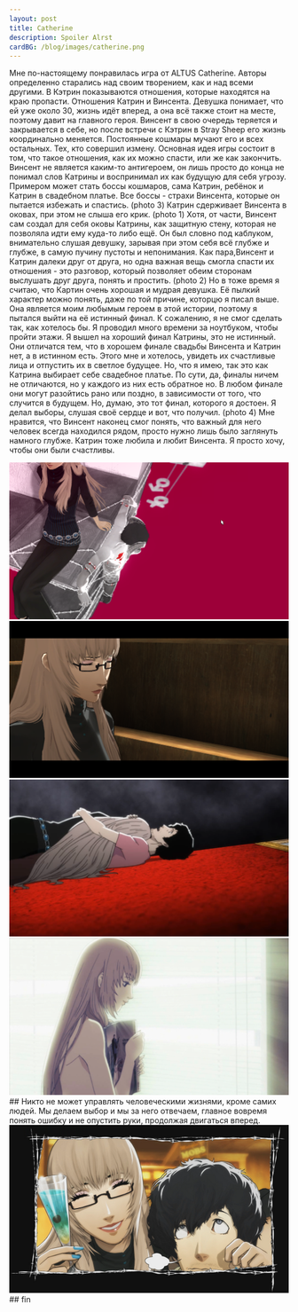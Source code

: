 ```yaml
---
layout: post
title: Catherine
description: Spoiler Alrst
cardBG: /blog/images/catherine.png
---
```


Мне по-настоящему понравилась игра от ALTUS Catherine. Авторы определенно старались над своим творением, как и над всеми другими. 
В Кэтрин показываются отношения, которые находятся на краю пропасти. Отношения Катрин и Винсента. Девушка понимает, что ей уже около 30, жизнь идёт вперед, а она всё также стоит на месте, поэтому давит на главного героя. Винсент в свою очередь теряется и закрывается в себе, но после встречи с Кэтрин в Stray Sheep его жизнь координально меняется. 
Постоянные кошмары мучают его и всех остальных. Тех, кто совершил измену.
Основная идея игры состоит в том, что такое отношения, как их можно спасти, или же как закончить. Винсент не является каким-то антигероем, он лишь просто до конца не понимал слов Катрины и воспринимал их как будущую для себя угрозу. Примером может стать боссы кошмаров, сама Катрин, ребёнок и Катрин в свадебном платье. Все боссы - страхи Винсента, которые он пытается избежать и спастись. (photo 3) 
Катрин сдерживает Винсента в оковах, при этом не слыша его крик. (photo 1) Хотя, от части, Винсент сам создал для себя оковы Катрины, как защитную стену, которая не позволяла идти ему куда-то либо ещё. Он был словно под каблуком, внимательно слушая девушку, зарывая при этом себя всё глубже и глубже, в самую пучину пустоты и непонимания. Как пара,Винсент и Катрин далеки друг от друга, но одна важная вещь смогла спасти их отношения - это разговор, который позволяет обеим сторонам выслушать друг друга, понять и простить. (photo 2)
Но в тоже время я считаю, что Картин очень хорошая и мудрая девушка. Её пылкий характер можно понять, даже по той причине, которцю я писал выше. Она является моим любымым героем в этой истории, поэтому я пытался выйти на её истинный финал. 
К сожалению, я не смог сделать так, как хотелось бы. Я проводил много времени за ноутбуком, чтобы пройти этажи. Я вышел на хороший финал Катрины, это не истинный. Они отличатся тем, что в хорошем финале свадьбы Винсента и Катрин нет, а в истинном есть. Этого мне и хотелось, увидеть их счастливые лица и отпустить их в светлое будущее. Но, что я имею, так это как Катрина выбирает себе свадебное платье. 
По сути, да, финалы ничем не отличаются, но у каждого из них есть обратное но. В любом финале они могут разойтись рано или поздно, в зависимости от того, что случится в будущем. 
Но, думаю, это тот финал, которого я достоен. Я делал выборы, слушая своё сердце и вот, что получил. (photo 4)
Мне нравится, что Винсент наконец смог понять, что важный для него человек всегда находился рядом, просто нужно лишь было заглянуть намного глубже. Катрин тоже любила и любит Винсента. Я просто хочу, чтобы они были счастливы.
<div><img src="/blog/images/cat_title.png"></div>
<div><img src="/blog/images/stray_sheep.png"></div>
<div><img src="/blog/images/withyou.png"></div>
<div><img src="/blog/images/good_final.png"></div>
## Никто не может управлять человеческими жизнями, кроме самих людей. Мы делаем выбор и мы за него отвечаем, главное вовремя понять ошибку и не опустить руки, продолжая двигаться вперед. 
<div><img src="/blog/images/catherine.png"></div>
## fin


